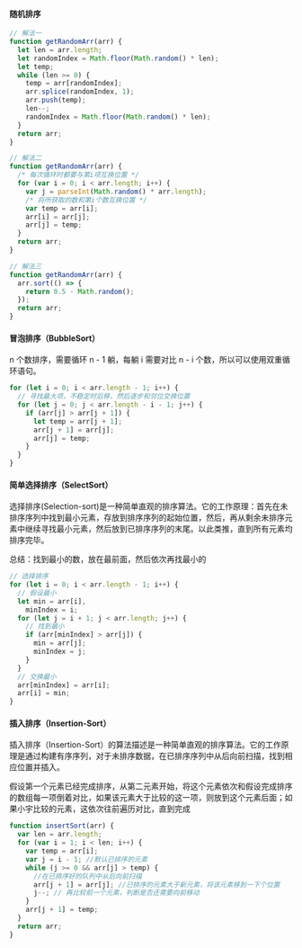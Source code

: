 #### 随机排序

```js
// 解法一
function getRandomArr(arr) {
  let len = arr.length;
  let randomIndex = Math.floor(Math.random() * len);
  let temp;
  while (len >= 0) {
    temp = arr[randomIndex];
    arr.splice(randomIndex, 1);
    arr.push(temp);
    len--;
    randomIndex = Math.floor(Math.random() * len);
  }
  return arr;
}

// 解法二
function getRandomArr(arr) {
  /* 每次循环时都要与第i项互换位置 */
  for (var i = 0; i < arr.length; i++) {
    var j = parseInt(Math.random() * arr.length);
    /* 将所获取的数和第i个数互换位置 */
    var temp = arr[i];
    arr[i] = arr[j];
    arr[j] = temp;
  }
  return arr;
}

// 解法三
function getRandomArr(arr) {
  arr.sort(() => {
    return 0.5 - Math.random();
  });
  return arr;
}
```

#### 冒泡排序（BubbleSort）

n 个数排序，需要循环 n - 1 躺，每躺 i 需要对比 n - i 个数，所以可以使用双重循环语句。

```js
for (let i = 0; i < arr.length - 1; i++) {
  // 寻找最大项，不稳定时后移，然后逐步和邻位交换位置
  for (let j = 0; j < arr.length - i - 1; j++) {
    if (arr[j] > arr[j + 1]) {
      let temp = arr[j + 1];
      arr[j + 1] = arr[j];
      arr[j] = temp;
    }
  }
}
```

#### 简单选择排序（SelectSort）

选择排序(Selection-sort)是一种简单直观的排序算法。它的工作原理：首先在未排序序列中找到最小元素，存放到排序序列的起始位置，然后，再从剩余未排序元素中继续寻找最小元素，然后放到已排序序列的末尾。以此类推，直到所有元素均排序完毕。

总结：找到最小的数，放在最前面，然后依次再找最小的

```js
// 选择排序
for (let i = 0; i < arr.length - 1; i++) {
  // 假设最小
  let min = arr[i],
    minIndex = i;
  for (let j = i + 1; j < arr.length; j++) {
    // 找到最小
    if (arr[minIndex] > arr[j]) {
      min = arr[j];
      minIndex = j;
    }
  }
  // 交换最小
  arr[minIndex] = arr[i];
  arr[i] = min;
}
```

#### 插入排序（Insertion-Sort）

插入排序（Insertion-Sort）的算法描述是一种简单直观的排序算法。它的工作原理是通过构建有序序列，对于未排序数据，在已排序序列中从后向前扫描，找到相应位置并插入。

假设第一个元素已经完成排序，从第二元素开始，将这个元素依次和假设完成排序的数组每一项倒着对比，如果该元素大于比较的这一项，则放到这个元素后面；如果小宇比较的元素，这依次往前遍历对比，直到完成

```js
function insertSort(arr) {
  var len = arr.length;
  for (var i = 1; i < len; i++) {
    var temp = arr[i];
    var j = i - 1; //默认已排序的元素
    while (j >= 0 && arr[j] > temp) {
      //在已排序好的队列中从后向前扫描
      arr[j + 1] = arr[j]; //已排序的元素大于新元素，将该元素移到一下个位置
      j--; // 再比较前一个元素，判断是否还需要向前移动
    }
    arr[j + 1] = temp;
  }
  return arr;
}
```
